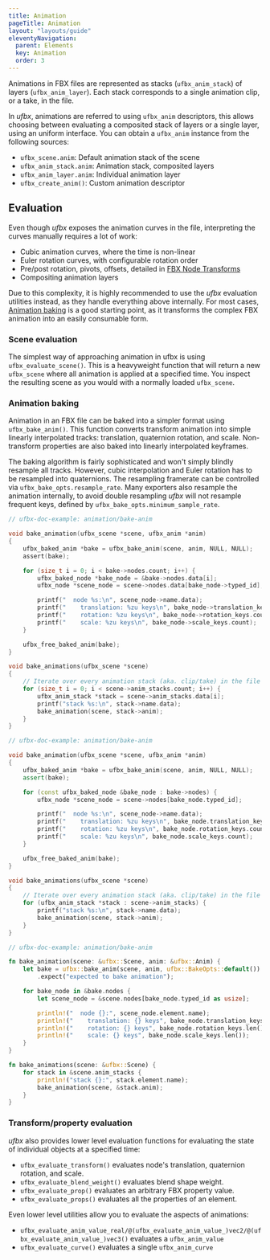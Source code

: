 ```yaml
---
title: Animation
pageTitle: Animation
layout: "layouts/guide"
eleventyNavigation:
  parent: Elements
  key: Animation
  order: 3
---
```


Animations in FBX files are represented as stacks (`ufbx_anim_stack`) of layers (`ufbx_anim_layer`).
Each stack corresponds to a single animation clip, or a take, in the file.

In *ufbx*, animations are referred to using `ufbx_anim` descriptors,
this allows choosing between evaluating a composited stack of layers or a single layer,
using an uniform interface.
You can obtain a `ufbx_anim` instance from the following sources:

* `ufbx_scene.anim`: Default animation stack of the scene
* `ufbx_anim_stack.anim`: Animation stack, composited layers
* `ufbx_anim_layer.anim`: Individual animation layer
* `ufbx_create_anim()`: Custom animation descriptor

## Evaluation

Even though *ufbx* exposes the animation curves in the file,
interpreting the curves manually requires a lot of work:

* Cubic animation curves, where the time is non-linear
* Euler rotation curves, with configurable rotation order
* Pre/post rotation, pivots, offsets, detailed in [FBX Node Transforms](/fbx/node-transforms/)
* Compositing animation layers

Due to this complexity,
it is highly recommended to use the *ufbx* evaluation utilities instead,
as they handle everything above internally.
For most cases, [Animation baking](#animation-baking) is a good starting point,
as it transforms the complex FBX animation into an easily consumable form.

### Scene evaluation

The simplest way of approaching animation in ufbx is using `ufbx_evaluate_scene()`.
This is a heavyweight function that will return a new `ufbx_scene` where all animation is applied at a specified time.
You inspect the resulting scene as you would with a normally loaded `ufbx_scene`.

### Animation baking

Animation in an FBX file can be baked into a simpler format using `ufbx_bake_anim()`.
This function converts transform animation into simple linearly interpolated tracks:
translation, quaternion rotation, and scale.
Non-transform properties are also baked into linearly interpolated keyframes.

The baking algorithm is fairly sophisticated and won't simply blindly resample all tracks.
However, cubic interpolation and Euler rotation has to be resampled into quaternions.
The resampling framerate can be controlled via `ufbx_bake_opts.resample_rate`.
Many exporters also resample the animation internally,
to avoid double resampling *ufbx* will not resample frequent keys,
defined by `ufbx_bake_opts.minimum_sample_rate`.

```c
// ufbx-doc-example: animation/bake-anim

void bake_animation(ufbx_scene *scene, ufbx_anim *anim)
{
    ufbx_baked_anim *bake = ufbx_bake_anim(scene, anim, NULL, NULL);
    assert(bake);

    for (size_t i = 0; i < bake->nodes.count; i++) {
        ufbx_baked_node *bake_node = &bake->nodes.data[i];
        ufbx_node *scene_node = scene->nodes.data[bake_node->typed_id];

        printf("  node %s:\n", scene_node->name.data);
        printf("    translation: %zu keys\n", bake_node->translation_keys.count);
        printf("    rotation: %zu keys\n", bake_node->rotation_keys.count);
        printf("    scale: %zu keys\n", bake_node->scale_keys.count);
    }

    ufbx_free_baked_anim(bake);
}

void bake_animations(ufbx_scene *scene)
{
    // Iterate over every animation stack (aka. clip/take) in the file
    for (size_t i = 0; i < scene->anim_stacks.count; i++) {
        ufbx_anim_stack *stack = scene->anim_stacks.data[i];
        printf("stack %s:\n", stack->name.data);
        bake_animation(scene, stack->anim);
    }
}
```

```cpp
// ufbx-doc-example: animation/bake-anim

void bake_animation(ufbx_scene *scene, ufbx_anim *anim)
{
    ufbx_baked_anim *bake = ufbx_bake_anim(scene, anim, NULL, NULL);
    assert(bake);

    for (const ufbx_baked_node &bake_node : bake->nodes) {
        ufbx_node *scene_node = scene->nodes[bake_node.typed_id];

        printf("  node %s:\n", scene_node->name.data);
        printf("    translation: %zu keys\n", bake_node.translation_keys.count);
        printf("    rotation: %zu keys\n", bake_node.rotation_keys.count);
        printf("    scale: %zu keys\n", bake_node.scale_keys.count);
    }

    ufbx_free_baked_anim(bake);
}

void bake_animations(ufbx_scene *scene)
{
    // Iterate over every animation stack (aka. clip/take) in the file
    for (ufbx_anim_stack *stack : scene->anim_stacks) {
        printf("stack %s:\n", stack->name.data);
        bake_animation(scene, stack->anim);
    }
}
```

```rust
// ufbx-doc-example: animation/bake-anim

fn bake_animation(scene: &ufbx::Scene, anim: &ufbx::Anim) {
    let bake = ufbx::bake_anim(scene, anim, ufbx::BakeOpts::default())
        .expect("expected to bake animation");

    for bake_node in &bake.nodes {
        let scene_node = &scene.nodes[bake_node.typed_id as usize];

        println!("  node {}:", scene_node.element.name);
        println!("    translation: {} keys", bake_node.translation_keys.len());
        println!("    rotation: {} keys", bake_node.rotation_keys.len());
        println!("    scale: {} keys", bake_node.scale_keys.len());
    }
}

fn bake_animations(scene: &ufbx::Scene) {
    for stack in &scene.anim_stacks {
        println!("stack {}:", stack.element.name);
        bake_animation(scene, &stack.anim);
    }
}
```

### Transform/property evaluation

*ufbx* also provides lower level evaluation functions for evaluating the state of individual objects at a specified time:

* `ufbx_evaluate_transform()` evaluates node's translation, quaternion rotation, and scale.
* `ufbx_evaluate_blend_weight()` evaluates blend shape weight.
* `ufbx_evaluate_prop()` evaluates an arbitrary FBX property value.
* `ufbx_evaluate_props()` evaluates all the properties of an element.

Even lower level utilities allow you to evaluate the aspects of animations:

* `ufbx_evaluate_anim_value_real/@(ufbx_evaluate_anim_value_)vec2/@(ufbx_evaluate_anim_value_)vec3()` evaluates a `ufbx_anim_value`
* `ufbx_evaluate_curve()` evaluates a single `ufbx_anim_curve`
